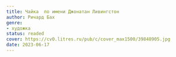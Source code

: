 ```yaml
---
title: Чайка  по имени Джонатан Ливингстон
author: Ричард Бах
genre:
- художка
status: readed
cover: https://cv0.litres.ru/pub/c/cover_max1500/39848905.jpg
date: 2023-06-17
---
```


